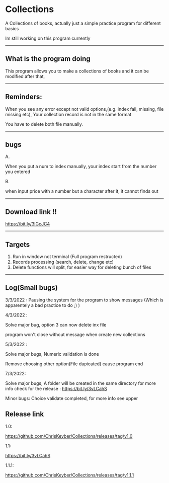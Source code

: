 # Collections
A Collections of books, actually just a simple practice program for different basics


Im still working on this program currently

-------------------------------------------------------------------------------------------------


What is the program doing
--------------------------
This program allows you to make a collections of books and it can be modified after that,


-------------------------------------------------------------------------------------------------


Reminders:
-------------------

When you see any error except not valid options,(e.g. index fail, missing, file missing etc), Your collection record is not in the same format


You have to delete both file manually.

-------------------------------------------------------------------------------------------------
bugs
----



A.


When you put a num to index manually, your index start from the number you entered

B.


when input price with a number but a character after it, it cannot finds out

-------------------------------------------------------------------------------------------------


Download link !!
-----------------

https://bit.ly/3IGcJC4


-------------------------------------------------------------------------------------------------


Targets
---------
1. Run in window not terminal (Full program restructed)
3. Records processing (search, delete, change etc)
4. Delete functions will split, for easier way for deleting bunch of files 




-------------------------------------------------------------------------------------------------


Log(Small bugs)
----
3/3/2022 : Pausing the system for the program to show messages (Which is apparentely a bad practice to do ;) )


4/3/2022 : 


Solve major bug, option 3 can now delete inx file 


program won't close without message when create new collections

5/3/2022 :

Solve major bugs, Numeric validation is done


Remove choosing other option(File dupicated) cause program end

7/3/2022:

Solve major bugs, A folder will be created in the same directory for more info check for the release : https://bit.ly/3vLCahS


Minor bugs: Choice validate completed, for more info see upper

Release link
------------
1.0:

https://github.com/ChrisKeyber/Collections/releases/tag/v1.0

1.1:

https://bit.ly/3vLCahS

1.1.1:


https://github.com/ChrisKeyber/Collections/releases/tag/v1.1.1
